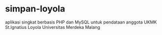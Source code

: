 # simpan-loyola
aplikasi singkat berbasis PHP dan MySQL
untuk pendataan anggota UKMK St.Ignatius Loyola Universitas Merdeka Malang
